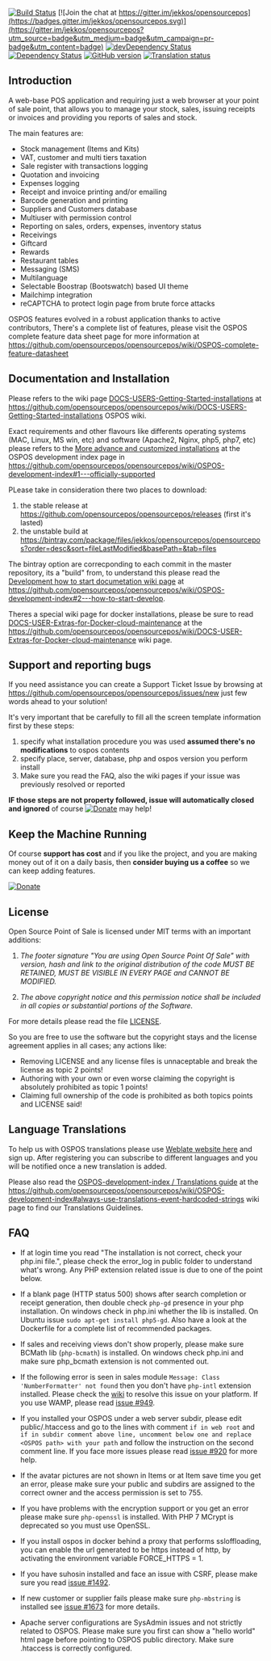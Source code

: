 [![Build Status](https://travis-ci.org/opensourcepos/opensourcepos.svg?branch=master)](https://travis-ci.org/opensourcepos/opensourcepos)
[![Join the chat at https://gitter.im/jekkos/opensourcepos](https://badges.gitter.im/jekkos/opensourcepos.svg)](https://gitter.im/jekkos/opensourcepos?utm_source=badge&utm_medium=badge&utm_campaign=pr-badge&utm_content=badge)
[![devDependency Status](https://david-dm.org/jekkos/opensourcepos/dev-status.svg)](https://david-dm.org/jekkos/opensourcepos#info=dev)
[![Dependency Status](https://gemnasium.com/badges/github.com/jekkos/opensourcepos.svg)](https://gemnasium.com/github.com/jekkos/opensourcepos)
[![GitHub version](https://badge.fury.io/gh/jekkos%2Fopensourcepos.svg)](https://badge.fury.io/gh/jekkos%2Fopensourcepos)
[![Translation status](http://weblate.jpeelaer.net/widgets/ospos/-/svg-badge.svg)](http://weblate.jpeelaer.net/engage/ospos/?utm_source=widget)


Introduction
------------

A web-base POS application and requiring just a web browser at your point of sale point, that allows you to manage your stock, sales, issuing receipts or invoices and providing you reports of sales and stock.

The main features are:
* Stock management (Items and Kits)
* VAT, customer and multi tiers taxation
* Sale register with transactions logging
* Quotation and invoicing
* Expenses logging
* Receipt and invoice printing and/or emailing
* Barcode generation and printing
* Suppliers and Customers database
* Multiuser with permission control
* Reporting on sales, orders, expenses, inventory status
* Receivings
* Giftcard
* Rewards
* Restaurant tables
* Messaging (SMS)
* Multilanguage
* Selectable Boostrap (Bootswatch) based UI theme
* Mailchimp integration
* reCAPTCHA to protect login page from brute force attacks

OSPOS features evolved in a robust application thanks to active contributors, There's a complete list of features, please visit the OSPOS complete feature data sheet page for more information at https://github.com/opensourcepos/opensourcepos/wiki/OSPOS-complete-feature-datasheet


Documentation and Installation
-------------------

Please refers to the wiki page [DOCS-USERS-Getting-Started-installations](https://github.com/opensourcepos/opensourcepos/wiki/DOCS-USERS-Getting-Started-installations) at https://github.com/opensourcepos/opensourcepos/wiki/DOCS-USERS-Getting-Started-installations OSPOS wiki.

Exact requirements and other flavours like differents operating systems (MAC, Linux, MS win, etc) and software (Apache2, Nginx, php5, php7, etc) please refers to the [More advance and customized installations](OSPOS-development-index#1---officially-supported) at the OSPOS development index page in https://github.com/opensourcepos/opensourcepos/wiki/OSPOS-development-index#1---officially-supported 



PLease take in consideration there two places to download:
1. the stable release at https://github.com/opensourcepos/opensourcepos/releases (first it's lasted)
2. the unstable build at https://bintray.com/package/files/jekkos/opensourcepos/opensourcepos?order=desc&sort=fileLastModified&basePath=&tab=files

The bintray option are correcponding to each commit in the master repository, its a "build" from, to understand this please read the [Development how to start documetation wiki page](https://github.com/opensourcepos/opensourcepos/wiki/OSPOS-development-index#2---how-to-start-develop) at https://github.com/opensourcepos/opensourcepos/wiki/OSPOS-development-index#2---how-to-start-develop.

Theres a special wiki page for docker installations, please be sure to read [DOCS-USER-Extras-for-Docker-cloud-maintenance](https://github.com/opensourcepos/opensourcepos/wiki/DOCS-USER-Extras-for-Docker-cloud-maintenance) at the https://github.com/opensourcepos/opensourcepos/wiki/DOCS-USER-Extras-for-Docker-cloud-maintenance wiki page.

Support and reporting bugs
-------

If you need assistance you can create a Support Ticket Issue by browsing at https://github.com/opensourcepos/opensourcepos/issues/new just few words ahead to your solution! 

It's very important that be carefully to fill all the screen template information first by these steps:

1. specify what installation procedure you was used **assumed there's no modifications** to ospos contents
2. specify place, server, database, php and ospos version you perform install
3. Make sure you read the FAQ, also the wiki pages if your issue was previously resolved or reported

**IF those steps are not property followed, issue will automatically closed and ignored** of course [![Donate](https://www.paypalobjects.com/en_US/i/btn/btn_donate_LG.gif)](https://www.paypal.com/cgi-bin/webscr?cmd=_s-xclick&hosted_button_id=MUN6AEG7NY6H8) may help!


Keep the Machine Running
------------------------

Of course **support has cost** and if you like the project, and you are making money out of it on a daily basis, then **consider buying us a coffee** so we can keep adding features.

[![Donate](https://www.paypalobjects.com/en_US/i/btn/btn_donate_LG.gif)](https://www.paypal.com/cgi-bin/webscr?cmd=_s-xclick&hosted_button_id=MUN6AEG7NY6H8)


License
-------

Open Source Point of Sale is licensed under MIT terms with an important additions:

1. _The footer signature "You are using Open Source Point Of Sale" with version, 
hash and link to the original distribution of the code MUST BE RETAINED, 
MUST BE VISIBLE IN EVERY PAGE and CANNOT BE MODIFIED._

2. _The above copyright notice and this permission notice shall be included in all
copies or substantial portions of the Software._

For more details please read the file [LICENSE](LICENSE).

So you are free to use the software but the copyright stays and the license agreement applies in all cases; 
any actions like:

- Removing LICENSE and any license files is unnaceptable and break the license as topic 2 points!
- Authoring with your own or even worse claiming the copyright is absolutely prohibited as topic 1 points!
- Claiming full ownership of the code is prohibited as both topics points and LICENSE said!

Language Translations
---------------------

To help us with OSPOS translations please use [Weblate website here](http://translate.opensourcepos.org) and sign up. After registering you can subscribe to different languages and you will be notified once a new translation is added.

Please also read the [OSPOS-development-index / Translations guide](https://github.com/opensourcepos/opensourcepos/wiki/OSPOS-development-index#always-use-translations-event-hardcoded-strings) at the https://github.com/opensourcepos/opensourcepos/wiki/OSPOS-development-index#always-use-translations-event-hardcoded-strings wiki page to find our Translations Guidelines.



FAQ
---

* If at login time you read "The installation is not correct, check your php.ini file.", please check the error_log in public folder to understand what's wrong. Any PHP extension related issue is due to one of the point below.

* If a blank page (HTTP status 500) shows after search completion or receipt generation, then double check `php-gd` presence in your php installation. On windows check in php.ini whether the lib is installed. On Ubuntu issue `sudo apt-get install php5-gd`. Also have a look at the Dockerfile for a complete list of recommended packages.

* If sales and receiving views don't show properly, please make sure BCMath lib (`php-bcmath`) is installed. On windows check php.ini and make sure php_bcmath extension is not commented out.

* If the following error is seen in sales module `Message: Class 'NumberFormatter' not found` then you don't have `php-intl` extension installed. Please check the [wiki](https://github.com/opensourcepos/opensourcepos/wiki/Localisation-support#php5-intl-extension-installation) to resolve this issue on your platform. If you use WAMP, please read [issue #949](https://github.com/opensourcepos/opensourcepos/issues/949).

* If you installed your OSPOS under a web server subdir, please edit public/.htaccess and go to the lines with comment `if in web root` and `if in subdir comment above line, uncomment below one and replace <OSPOS path> with your path` and follow the instruction on the second comment line. If you face more issues please read [issue #920](https://github.com/opensourcepos/opensourcepos/issues/920) for more help.

* If the avatar pictures are not shown in Items or at Item save time you get an error, please make sure your public and subdirs are assigned to the correct owner and the access permission is set to 755.

* If you have problems with the encryption support or you get an error please make sure `php-openssl` is installed. With PHP 7 MCrypt is deprecated so you must use OpenSSL.

* If you install ospos in docker behind a proxy that performs ssloffloading, you can enable the url generated to be https instead of http, by activating the environment variable FORCE_HTTPS = 1.

* If you have suhosin installed and face an issue with CSRF, please make sure you read [issue #1492](https://github.com/opensourcepos/opensourcepos/issues/1492).

* If new customer or supplier fails please make sure `php-mbstring` is installed see [issue #1673](https://github.com/opensourcepos/opensourcepos/issues/1673) for more details.

* Apache server configurations are SysAdmin issues and not strictly related to OSPOS. Please make sure you first can show a "hello world" html page before pointing to OSPOS public directory. Make sure .htaccess is correctly configured.
